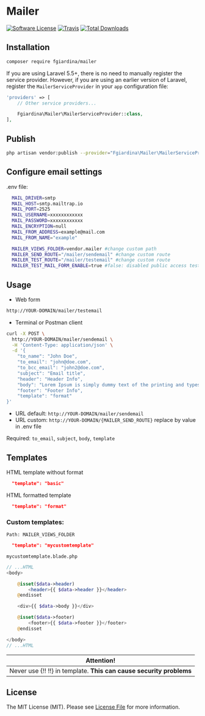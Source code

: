 # Mailer

[![Software License](https://img.shields.io/badge/license-MIT-brightgreen.svg?style=flat-square)](LICENSE.md)
[![Travis](https://img.shields.io/travis/fgiardina/mailer.svg?style=flat-square)]()
[![Total Downloads](https://img.shields.io/packagist/dt/fgiardina/mailer.svg?style=flat-square)](https://packagist.org/packages/fgiardina/mailer)

## Installation

```bash
composer require fgiardina/mailer
```

If you are using Laravel 5.5+, there is no need to manually register the service provider. However, if you are using an earlier version of Laravel, register the `MailerServiceProvider` in your `app` configuration file:

```php
'providers' => [
    // Other service providers...

    Fgiardina\Mailer\MailerServiceProvider::class,
],
```

## Publish
```bash
php artisan vendor:publish --provider="Fgiardina\Mailer\MailerServiceProvider"
```

## Configure email settings
.env file:

```bash
  MAIL_DRIVER=smtp
  MAIL_HOST=smtp.mailtrap.io
  MAIL_PORT=2525
  MAIL_USERNAME=xxxxxxxxxxxx
  MAIL_PASSWORD=xxxxxxxxxxxx
  MAIL_ENCRYPTION=null
  MAIL_FROM_ADDRESS=example@mail.com
  MAIL_FROM_NAME="example"

  MAILER_VIEWS_FOLDER=vendor.mailer #change custom path
  MAILER_SEND_ROUTE="/mailer/sendemail" #change custom route
  MAILER_TEST_ROUTE="/mailer/testemail" #change custom route
  MAILER_TEST_MAIL_FORM_ENABLE=true #false: disabled public access test from {MAILER_TEST_ROUTE}
```


## Usage

* Web form
```bash
http://YOUR-DOMAIN/mailer/testemail
```

* Terminal or Postman client
```bash
curl -X POST \
  http://YOUR-DOMAIN/mailer/sendemail \
  -H 'Content-Type: application/json' \
  -d '{
    "to_name": "John Doe",
    "to_email": "john@doe.com",
    "to_bcc_email": "john2@doe.com",
    "subject": "Email title",
    "header": "Header Info",
    "body": "Lorem Ipsum is simply dummy text of the printing and typesetting industry.",
    "footer": "Footer Info",
    "template": "format"
}'
```
- URL default: `http://YOUR-DOMAIN/mailer/sendemail` 
- URL custom: `http://YOUR-DOMAIN/{MAILER_SEND_ROUTE}` replace by value in .env file

Required: `to_email`, `subject`, `body`, `template`

## Templates
HTML template without format
```json
  "template": "basic"
```

HTML formatted template
```json
  "template": "format"
```

### Custom templates:
`Path: MAILER_VIEWS_FOLDER`

```json
  "template": "mycustomtemplate"
```

`mycustomtemplate.blade.php`
```php
// ...HTML
<body>

    @isset($data->header)
        <header>{{ $data->header }}</header>  
    @endisset

    <div>{{ $data->body }}</div>

    @isset($data->footer)
        <footer>{{ $data->footer }}</footer>  
    @endisset

</body>  
// ...HTML
```

| Attention!|
| --------- |
| Never use {!! !!} in template. **This can cause security problems**|

## License
The MIT License (MIT). Please see [License File](/LICENSE.md) for more information.